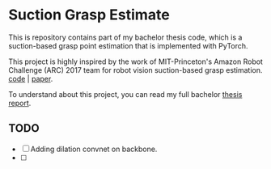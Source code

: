# Suction Grasp Estimate
This is repository contains part of my bachelor thesis code, which is a suction-based grasp point estimation that is implemented with PyTorch. 

This project is highly inspired by the work of MIT-Princeton's Amazon Robot Challenge (ARC) 2017 team for robot vision suction-based grasp estimation.
[code](https://github.com/andyzeng/arc-robot-vision) | [paper](https://arxiv.org/abs/1710.01330).

To understand about this project, you can read my full bachelor [thesis report](../triwahyuu/bachelor_thesis).

## TODO
- [ ] Adding dilation convnet on backbone.
- [ ] 

